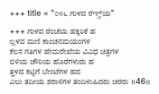 +++
title = "೦೪೬ ಗುಳವ ರೆಞ್ಚೆಯ"

+++
ಗುಳವ ರೆಂಚೆಯ ಹಕ್ಕರಿಕೆ ಹ  
ಲ್ಲಳವ ಮಣಿ ಕಾಂಚನಮಯಂಗಳ  
ಕೆಲಸ ಗತಿಗಳ ಹೇಮರೇಖೆಯ ವಿವಿಧ ಚಿತ್ರಗಳ  
ಬಿಳಿಯ ಚೌರಿಯ ಹೊರೆಗಳುರು ಹ  
ತ್ತಳದ ಕಟ್ಟಿಗೆ ಬೇಂಟೆಗಳ ಹದ  
ವಿಲು ತದೀಯ ಶರಾಳಿಗಳ ತಂದಿಳುಹಿದರು ಚರರು   ॥46॥